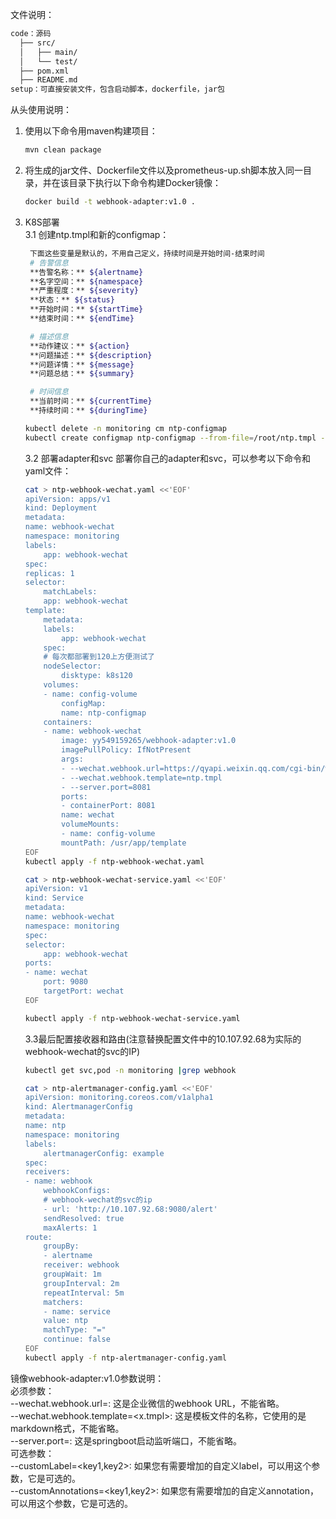文件说明：  
```bash
code：源码
  ├── src/
  │   ├── main/
  │   └── test/
  ├── pom.xml
  ├── README.md
setup：可直接安装文件，包含启动脚本，dockerfile，jar包
```

从头使用说明：
1. 使用以下命令用maven构建项目：
    ```bash
    mvn clean package
    ```
2. 将生成的jar文件、Dockerfile文件以及prometheus-up.sh脚本放入同一目录，并在该目录下执行以下命令构建Docker镜像：
    ```bash
    docker build -t webhook-adapter:v1.0 .
    ```
3. K8S部署  
3.1 创建ntp.tmpl和新的configmap：
   ```bash
    下面这些变量是默认的，不用自己定义，持续时间是开始时间-结束时间
    # 告警信息
    **告警名称：** ${alertname}
    **名字空间：** ${namespace}
    **严重程度：** ${severity}
    **状态：** ${status}
    **开始时间：** ${startTime}
    **结束时间：** ${endTime}

    # 描述信息
    **动作建议：** ${action}
    **问题描述：** ${description}
    **问题详情：** ${message}
    **问题总结：** ${summary}

    # 时间信息
    **当前时间：** ${currentTime}
    **持续时间：** ${duringTime}
    ```
    ```bash
    kubectl delete -n monitoring cm ntp-configmap
    kubectl create configmap ntp-configmap --from-file=/root/ntp.tmpl -n monitoring
    ```
    3.2 部署adapter和svc
    部署你自己的adapter和svc，可以参考以下命令和yaml文件：
    ```bash
    cat > ntp-webhook-wechat.yaml <<'EOF'
    apiVersion: apps/v1
    kind: Deployment
    metadata:
    name: webhook-wechat
    namespace: monitoring
    labels:
        app: webhook-wechat
    spec:
    replicas: 1
    selector:
        matchLabels:
        app: webhook-wechat
    template:
        metadata:
        labels:
            app: webhook-wechat
        spec:
        # 每次都部署到120上方便测试了
        nodeSelector:
            disktype: k8s120
        volumes:
        - name: config-volume
            configMap:
            name: ntp-configmap
        containers:
        - name: webhook-wechat
            image: yy549159265/webhook-adapter:v1.0
            imagePullPolicy: IfNotPresent
            args:  
            - --wechat.webhook.url=https://qyapi.weixin.qq.com/cgi-bin/webhook/send?key=27c8fca6-b8fe-4e93-ab21-078bd999d20d
            - --wechat.webhook.template=ntp.tmpl
            - --server.port=8081
            ports:
            - containerPort: 8081
            name: wechat
            volumeMounts:
            - name: config-volume
            mountPath: /usr/app/template
    EOF
    kubectl apply -f ntp-webhook-wechat.yaml

    cat > ntp-webhook-wechat-service.yaml <<'EOF'
    apiVersion: v1
    kind: Service
    metadata:
    name: webhook-wechat
    namespace: monitoring
    spec:
    selector:
        app: webhook-wechat
    ports:
    - name: wechat
        port: 9080
        targetPort: wechat
    EOF

    kubectl apply -f ntp-webhook-wechat-service.yaml
    ```
    3.3最后配置接收器和路由(注意替换配置文件中的10.107.92.68为实际的webhook-wechat的svc的IP)
    ```bash
    kubectl get svc,pod -n monitoring |grep webhook

    cat > ntp-alertmanager-config.yaml <<'EOF'
    apiVersion: monitoring.coreos.com/v1alpha1
    kind: AlertmanagerConfig
    metadata:
    name: ntp
    namespace: monitoring
    labels:
        alertmanagerConfig: example
    spec:
    receivers:
    - name: webhook
        webhookConfigs:
        # webhook-wechat的svc的ip
        - url: 'http://10.107.92.68:9080/alert' 
        sendResolved: true
        maxAlerts: 1
    route:
        groupBy:
        - alertname
        receiver: webhook
        groupWait: 1m
        groupInterval: 2m
        repeatInterval: 5m
        matchers:
        - name: service
        value: ntp
        matchType: "="
        continue: false
    EOF
    kubectl apply -f ntp-alertmanager-config.yaml
    ```
镜像webhook-adapter:v1.0参数说明：  
    必须参数：  
    --wechat.webhook.url=<URL>: 这是企业微信的webhook URL，不能省略。  
    --wechat.webhook.template=<x.tmpl>: 这是模板文件的名称，它使用的是markdown格式，不能省略。  
    --server.port=<prot>: 这是springboot启动监听端口，不能省略。  
    可选参数：  
    --customLabel=<key1,key2>: 如果您有需要增加的自定义label，可以用这个参数，它是可选的。  
    --customAnnotations=<key1,key2>: 如果您有需要增加的自定义annotation，可以用这个参数，它是可选的。  

